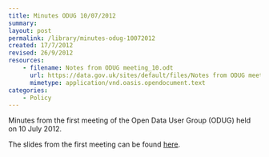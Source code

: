 ```yaml
---
title: Minutes ODUG 10/07/2012
summary: 
layout: post
permalink: /library/minutes-odug-10072012
created: 17/7/2012
revised: 26/9/2012
resources:
    - filename: Notes from ODUG meeting_10.odt
      url: https://data.gov.uk/sites/default/files/Notes from ODUG meeting_10.odt
      mimetype: application/vnd.oasis.opendocument.text
categories:
    - Policy
---
```


<p>Minutes from the first meeting of the Open Data User Group (ODUG) held on 10 July 2012.</p>
<p>The slides from the first meeting can be found <a title="Slides ODUG" href="http://data.gov.uk/library/slides-odug-10072012" target="_blank" rel="nofollow">here</a>.</p>
